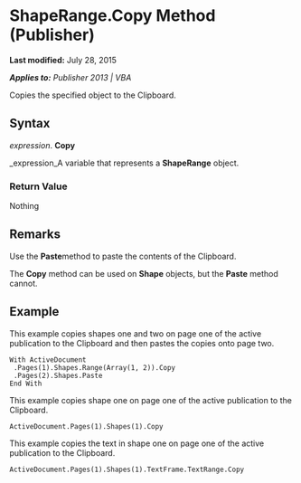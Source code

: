 
# ShapeRange.Copy Method (Publisher)

 **Last modified:** July 28, 2015

 _**Applies to:** Publisher 2013 | VBA_

Copies the specified object to the Clipboard.


## Syntax

 _expression_. **Copy**

 _expression_A variable that represents a  **ShapeRange** object.


### Return Value

Nothing


## Remarks

Use the  **Paste**method to paste the contents of the Clipboard.

The  **Copy** method can be used on **Shape** objects, but the **Paste** method cannot.


## Example

This example copies shapes one and two on page one of the active publication to the Clipboard and then pastes the copies onto page two.


```
With ActiveDocument 
 .Pages(1).Shapes.Range(Array(1, 2)).Copy 
 .Pages(2).Shapes.Paste 
End With
```

This example copies shape one on page one of the active publication to the Clipboard.




```
ActiveDocument.Pages(1).Shapes(1).Copy
```

This example copies the text in shape one on page one of the active publication to the Clipboard.




```
ActiveDocument.Pages(1).Shapes(1).TextFrame.TextRange.Copy
```


